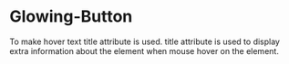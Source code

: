 # Glowing-Button
To make hover text title attribute is used. title attribute is used to display extra information about the element when mouse hover on the element.
